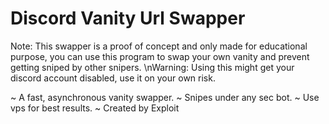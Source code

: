 # Discord Vanity Url Swapper

Note: This swapper is a proof of concept and only made for educational purpose, you can use this program to swap your own vanity and prevent getting sniped by other snipers.
\nWarning: Using this might get your discord account disabled, use it on your own risk.

~ A fast, asynchronous vanity swapper.
~ Snipes under any sec bot.
~ Use vps for best results.
~ Created by Exploit

